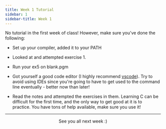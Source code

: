 ```yaml
---
title: Week 1 Tutorial
sidebar: 1
sidebar-title: Week 1
---
```


No tutorial in the first week of class! However, make sure you've done the following:

 - Set up your compiler, added it to your PATH

 - Looked at and attempted exercise 1.

 - Run your ex5 on blank.pgm

 - Got yourself a good code editor (I highly recommend [vscode](https://code.visualstudio.com/)). Try to avoid using
    IDEs since you're going to have to get used to the command line eventually - better now than later!

 - Read the notes and attempted the exercises in them. Learning C can be difficult for the first time, and the only
    way to get good at it is to practice. You have tons of help available, make sure you use it!

---

<p align="center"> See you all next week :) </p>